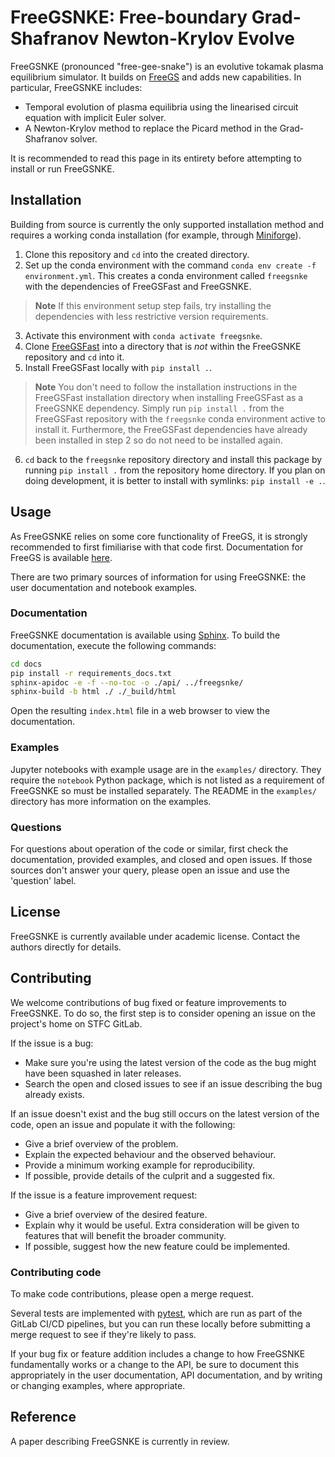 # FreeGSNKE: Free-boundary Grad-Shafranov Newton-Krylov Evolve

FreeGSNKE (pronounced "free-gee-snake") is an evolutive tokamak plasma
equilibrium simulator. It builds on
[FreeGS](https://github.com/bendudson/freegs) and adds new capabilities. In
particular, FreeGSNKE includes:
- Temporal evolution of plasma equilibria using the linearised circuit equation
  with implicit Euler solver.
- A Newton-Krylov method to replace the Picard method in the Grad-Shafranov
  solver.

It is recommended to read this page in its entirety before attempting to install
or run FreeGSNKE.

## Installation
Building from source is currently the only supported installation method and
requires a working conda installation (for example, through
[Miniforge](https://github.com/conda-forge/miniforge)).

1. Clone this repository and `cd` into the created directory.
2. Set up the conda environment with the command `conda env create -f
   environment.yml`. This creates a conda environment called `freegsnke` with
   the dependencies of FreeGSFast and FreeGSNKE.
> **Note** If this environment setup step fails, try installing the dependencies
> with less restrictive version requirements. 
3. Activate this environment with `conda activate freegsnke`.
4. Clone [FreeGSFast](https://github.com/farscape-project/freegsfast) into a
   directory that is *not* within the FreeGSNKE repository and `cd` into it.
5. Install FreeGSFast locally with `pip install .`.
> **Note** You don't need to follow the installation instructions in the
> FreeGSFast installation directory when installing FreeGSFast as a FreeGSNKE
> dependency. Simply run `pip install .` from the FreeGSFast repository with the
> `freegsnke` conda environment active to install it. Furthermore, the
> FreeGSFast dependencies have already been installed in step 2 so do not need
> to be installed again.
6. `cd` back to the `freegsnke` repository directory and install this package by
   running `pip install .` from the repository home directory. If you plan on
   doing development, it is better to install with symlinks: `pip install -e .`.

## Usage

As FreeGSNKE relies on some core functionality of FreeGS, it is strongly
recommended to first fimiliarise with that code first. Documentation for FreeGS
is available [here](https://freegs.readthedocs.io/en/latest/).

There are two primary sources of information for using FreeGSNKE: the user
documentation and notebook examples.

### Documentation

FreeGSNKE documentation is available using
[Sphinx](https://www.sphinx-doc.org/en/master/). To build the documentation,
execute the following commands:
```bash
cd docs
pip install -r requirements_docs.txt
sphinx-apidoc -e -f --no-toc -o ./api/ ../freegsnke/ 
sphinx-build -b html ./ ./_build/html
```

Open the resulting `index.html` file in a web browser to view the documentation.

### Examples

Jupyter notebooks with example usage are in the `examples/` directory. They
require the `notebook` Python package, which is not listed as a requirement of
FreeGSNKE so must be installed separately. The README in the `examples/`
directory has more information on the examples.

### Questions

For questions about operation of the code or similar, first check the
documentation, provided examples, and closed and open issues. If those sources
don't answer your query, please open an issue and use the 'question' label.

## License

FreeGSNKE is currently available under academic license. Contact the authors
directly for details.

## Contributing

We welcome contributions of bug fixed or feature improvements to FreeGSNKE. To
do so, the first step is to consider opening an issue on the project's home on
STFC GitLab.

If the issue is a bug:
- Make sure you're using the latest version of the code as the bug might have
  been squashed in later releases.
- Search the open and closed issues to see if an issue describing the bug
  already exists.
  
If an issue doesn't exist and the bug still occurs on the
latest version of the code, open an issue and populate it with the following:
- Give a brief overview of the problem.
- Explain the expected behaviour and the observed behaviour.
- Provide a minimum working example for reproducibility.
- If possible, provide details of the culprit and a suggested fix.

If the issue is a feature improvement request:
- Give a brief overview of the desired feature.
- Explain why it would be useful. Extra consideration will be given to features
  that will benefit the broader community.
- If possible, suggest how the new feature could be implemented.

### Contributing code

To make code contributions, please open a merge request.

Several tests are implemented with [pytest](https://docs.pytest.org/en), which
are run as part of the GitLab CI/CD pipelines, but you can run these locally
before submitting a merge request to see if they're likely to pass.

If your bug fix or feature addition includes a change to how FreeGSNKE
fundamentally works or a change to the API, be sure to document this
appropriately in the user documentation, API documentation, and by writing or
changing examples, where appropriate.


## Reference

A paper describing FreeGSNKE is currently in review.